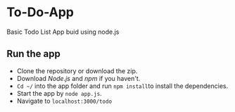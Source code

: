 # To-Do-App
Basic Todo List App buid using node.js


## Run the app
* Clone the repository or download the zip.
* Download *Node.js* and *npm* if you haven't. 
* `Cd ~/` into the app folder and run `npm install`to install the dependencies.
* Start the app by `node app.js`.
* Navigate to `localhost:3000/todo`

